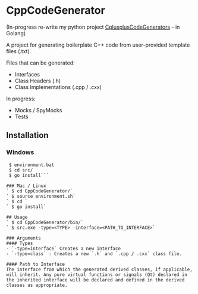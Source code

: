 # CppCodeGenerator
(In-progress re-write my python project [CplusplusCodeGenerators](https://github.com/emloughl/CplusplusCodeGenerators "CplusplusCodeGenerators") - in Golang)

A project for generating boilerplate C++ code from user-provided template files (.txt).

Files that can be generated:
- Interfaces
- Class Headers (.h)
- Class Implementations (.cpp / .cxx)

In progress: 
- Mocks / SpyMocks
- Tests

## Installation
### Windows
``` $ cd CppCodeGenerator/
 $ environment.bat
 $ cd src/
 $ go install```

### Mac / Linux
` $ cd CppCodeGenerator/`
` $ source environment.sh`
` $ cd `
` $ go install`

## Usage
` $ cd CppCodeGenerator/bin/`
` $ src.exe -type=<TYPE> -interface=<PATH_TO_INTERFACE>`

### Arguments
#### Types
- `-type=interface` Creates a new interface
- `-type=class` : Creates a new `.h` and `.cpp / .cxx` class file.

#### Path to Interface
The interface from which the generated derived classes, if applicable, will inherit. Any pure virtual functions or signals (Qt) declared in the inherited interface will be declared and defined in the derived classes as appropriate.
